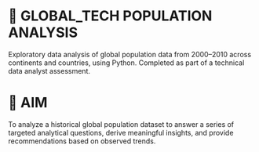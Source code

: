 # 📌  GLOBAL_TECH POPULATION ANALYSIS


Exploratory data analysis of global population data from 2000–2010 across continents and countries, using Python. Completed as part of a technical data analyst assessment.

# 📌  AIM

To analyze a historical global population dataset to answer a series of targeted analytical questions, derive meaningful insights, and provide recommendations based on observed trends.
